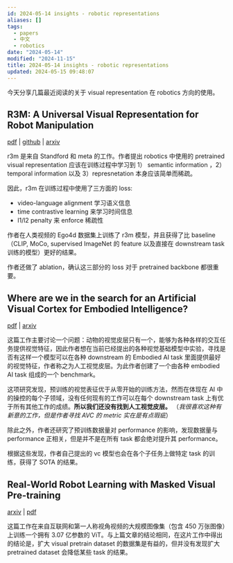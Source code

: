 ```yaml
---
id: 2024-05-14 insights - robotic representations
aliases: []
tags:
  - papers
  - 中文
  - robotics
date: "2024-05-14"
modified: "2024-11-15"
title: 2024-05-14 insights - robotic representations
updated: 2024-05-15 09:48:07
---
```


今天分享几篇最近阅读的关于 visual representation 在 robotics 方向的使用。

## R3M: A Universal Visual Representation for Robot Manipulation

[pdf](https://arxiv.org/pdf/2203.12601) | [github](https://github.com/facebookresearch/r3m) | [arxiv](https://arxiv.org/abs/2203.12601)

r3m 是来自 Standford 和 meta 的工作。作者提出 robotics 中使用的 pretrained visual representation 应该在训练过程中学习到 1） semantic information ，2）temporal information 以及 3）represnetation 本身应该简单而稀疏。

因此，r3m 在训练过程中使用了三方面的 loss:

- video-language alignment 学习语义信息
- time contrastive learning 来学习时间信息
- l1/l2 penalty 来 enforce 稀疏性

作者在人类视频的 Ego4d 数据集上训练了 r3m 模型，并且获得了比 baseline （CLIP, MoCo, supervised ImageNet 的 feature 以及直接在 downstream task 训练的模型）更好的结果。

作者还做了 ablation，确认这三部分的 loss 对于 pretrained backbone 都很重要。

## Where are we in the search for an Artificial Visual Cortex for Embodied Intelligence?

[pdf](https://arxiv.org/pdf/2303.18240) | [arxiv](https://arxiv.org/abs/2303.18240)

这篇工作主要讨论一个问题：动物的视觉皮层只有一个，能够为各种各样的交互任务提供视觉特征，因此作者想在当前已经提出的各种视觉基础模型中实验，寻找是否有这样一个模型可以在各种 downstream 的 Embodied AI task 里面提供最好的视觉特征，作者称之为人工视觉皮层。为此作者创建了一个由各种 embodied AI task 组成的一个 benchmark。

这项研究发现，预训练的视觉表征优于从零开始的训练方法，然而在体现在 AI 中的操控的每个子领域，没有任何现有的工作可以在每个 downstream task 上有优于所有其他工作的成绩。**所以我们还没有找到人工视觉皮层。** （*我很喜欢这种有新意的工作，但是作者寻找 AVC 的 metric 实在是有点瑕疵*）

除此之外，作者还研究了预训练数据量对 performance 的影响，发现数据量与 performance 正相关，但是并不是在所有 task 都会绝对提升其 performance。

根据这些发现，作者自己提出的 vc 模型也会在各个子任务上做特定 task 的训练，获得了 SOTA 的结果。

## Real-World Robot Learning with Masked Visual Pre-training

[arxiv](https://arxiv.org/abs/2210.03109) | [pdf](https://arxiv.org/pdf/2210.03109)

这篇工作在来自互联网和第一人称视角视频的大规模图像集（包含 450 万张图像）上训练一个拥有 3.07 亿参数的 ViT。与上篇文章的结论相同，在这片工作中得出的结论是，扩大 visual pretrain dataset 的数据集是有益的，但并没有发现扩大 pretrained dataset 会降低某些 task 的结果。
